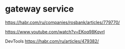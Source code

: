 # gateway service

https://habr.com/ru/companies/rosbank/articles/779770/

https://www.youtube.com/watch?v=EKoq98KqvrI

DevTools
https://habr.com/ru/articles/479382/